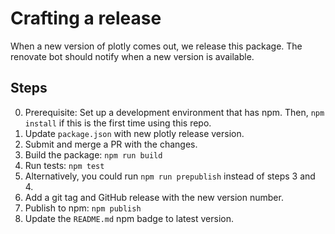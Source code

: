 # Crafting a release

When a new version of plotly comes out, we release this package. The
renovate bot should notify when a new version is available.

## Steps

0. Prerequisite: Set up a development environment that has npm. Then, `npm install` if this is the first time using this repo.
1. Update `package.json` with new plotly release version.
2. Submit and merge a PR with the changes.
3. Build the package: `npm run build`
4. Run tests: `npm test`
5. Alternatively, you could run `npm run prepublish` instead of steps 3 and 4.
6. Add a git tag and GitHub release with the new version number.
7. Publish to npm: `npm publish`
8. Update the `README.md` npm badge to latest version.

